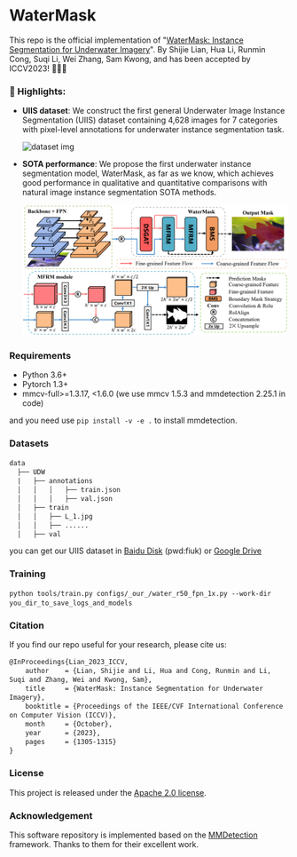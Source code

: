 # WaterMask

This repo is the official implementation of "[WaterMask: Instance Segmentation for Underwater Imagery](https://openaccess.thecvf.com/content/ICCV2023/html/Lian_WaterMask_Instance_Segmentation_for_Underwater_Imagery_ICCV_2023_paper.html)". By Shijie Lian, Hua Li, Runmin Cong, Suqi Li, Wei Zhang, Sam Kwong, and has been accepted by ICCV2023! 🎉🎉🎉

### :rocket: Highlights:
- **UIIS dataset**: We construct the first general Underwater Image Instance Segmentation (UIIS) dataset containing 4,628 images for 7 categories with pixel-level annotations for underwater instance segmentation task.
  
  ![dataset img](figs/uiis_dataset.png)
- **SOTA performance**: We propose the first underwater instance segmentation model, WaterMask, as far as we know, which achieves good performance in qualitative and quantitative comparisons with natural image instance segmentation SOTA methods.
  
  ![framework_img](figs/framework.png)

### Requirements
* Python 3.6+
* Pytorch 1.3+
* mmcv-full>=1.3.17, \<1.6.0 (we use mmcv 1.5.3 and mmdetection 2.25.1 in code)

and you need use `pip install -v -e .` to install mmdetection.

### Datasets
    data
      ├── UDW
      |   ├── annotations
      │   │   │   ├── train.json
      │   │   │   ├── val.json
      │   ├── train
      │   │   ├── L_1.jpg
      │   │   ├── ......
      │   ├── val

you can get our UIIS dataset in [Baidu Disk](https://pan.baidu.com/s/1owt1KZTnxzpSBiXxULtvCg?pwd=fiuk) (pwd:fiuk) or [Google Drive](https://drive.google.com/file/d/1MwGvsr2kJgKBGbU3zoZlXiqSSiP1ysGR/view?usp=sharing)

### Training
`python tools/train.py configs/_our_/water_r50_fpn_1x.py --work-dir you_dir_to_save_logs_and_models`

### Citation
If you find our repo useful for your research, please cite us:
```
@InProceedings{Lian_2023_ICCV,
    author    = {Lian, Shijie and Li, Hua and Cong, Runmin and Li, Suqi and Zhang, Wei and Kwong, Sam},
    title     = {WaterMask: Instance Segmentation for Underwater Imagery},
    booktitle = {Proceedings of the IEEE/CVF International Conference on Computer Vision (ICCV)},
    month     = {October},
    year      = {2023},
    pages     = {1305-1315}
}
```

### License
This project is released under the [Apache 2.0 license](LICENSE).

### Acknowledgement
This software repository is implemented based on the [MMDetection](https://github.com/open-mmlab/mmdetection/tree/v2.25.1) framework. Thanks to them for their excellent work.
